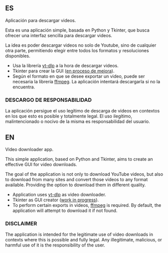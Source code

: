 ## ES
Aplicación para descargar videos.

Esta es una aplicación simple, basada en Python y Tkinter, que busca ofrecer una interfaz sencilla para descargar videos.

La idea es poder descargar videos no solo de Youtube, sino de cualquier otra parte, permitiendo elegir entre todos los formatos y resoluciones disponibles.

- Usa la librería [yt-dlp](https://github.com/yt-dlp/yt-dlp) a la hora de descargar videos.
- Tkinter para crear la GUI (<u>en proceso de mejora</u>).
- Según el formato en que se desee exportar un video, puede ser necesaria la librería [ffmpeg](https://github.com/FFmpeg/FFmpeg). La aplicación intentará descargarla si no la encuentra.

### DESCARGO DE RESPONSABILIDAD
La aplicación persigue el uso legítimo de descarga de videos en contextos en los que esto es posible y totalmente legal. El uso ilegítimo, malintencionado o nocivo de la misma es responsabilidad del usuario.

## EN
Video downloader app.

This simple application, based on Python and Tkinter, aims to create an effective GUI for video downloads.

The goal of the application is not only to download YouTube videos, but also to download from many sites and convert those videos to any format available. Providing the option to download them in different quality.

- Application uses [yt-dlp](https://github.com/yt-dlp/yt-dlp) as video downloader.
- Tkinter as GUI creator (<u>work in progress</u>).
- To perform certain exports in videos, [ffmpeg](https://github.com/FFmpeg/FFmpeg) is required. By default, the application will attempt to download it if not found.

### DISCLAIMER
The application is intended for the legitimate use of video downloads in contexts where this is possible and fully legal. Any illegitimate, malicious, or harmful use of it is the responsibility of the user.